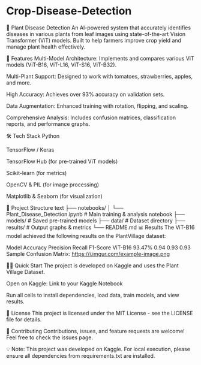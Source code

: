 # Crop-Disease-Detection

🌱 Plant Disease Detection
An AI-powered system that accurately identifies diseases in various plants from leaf images using state-of-the-art Vision Transformer (ViT) models. Built to help farmers improve crop yield and manage plant health effectively.

🚀 Features
Multi-Model Architecture: Implements and compares various ViT models (ViT-B16, ViT-L16, ViT-S16, ViT-B32).

Multi-Plant Support: Designed to work with tomatoes, strawberries, apples, and more.

High Accuracy: Achieves over 93% accuracy on validation sets.

Data Augmentation: Enhanced training with rotation, flipping, and scaling.

Comprehensive Analysis: Includes confusion matrices, classification reports, and performance graphs.

🛠️ Tech Stack
Python

TensorFlow / Keras

TensorFlow Hub (for pre-trained ViT models)

Scikit-learn (for metrics)

OpenCV & PIL (for image processing)

Matplotlib & Seaborn (for visualization)

📁 Project Structure
text
├── notebooks/
│   └── Plant_Disease_Detection.ipynb  # Main training & analysis notebook
├── models/                             # Saved pre-trained models
├── data/                               # Dataset directory
├── results/                            # Output graphs & metrics
└── README.md
📊 Results
The ViT-B16 model achieved the following results on the PlantVillage dataset:

Model	Accuracy	Precision	Recall	F1-Score
ViT-B16	93.47%	0.94	0.93	0.93
Sample Confusion Matrix:
https://i.imgur.com/example-image.png

🏃‍♂️ Quick Start
The project is developed on Kaggle and uses the Plant Village Dataset.

Open on Kaggle: Link to your Kaggle Notebook

Run all cells to install dependencies, load data, train models, and view results.

📝 License
This project is licensed under the MIT License - see the LICENSE file for details.

🤝 Contributing
Contributions, issues, and feature requests are welcome! Feel free to check the issues page.

💡 Note: This project was developed on Kaggle. For local execution, please ensure all dependencies from requirements.txt are installed.
